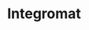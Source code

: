 ---
title: 'Integromat'
link: 'https://www.integromat.com/en'
summary: 'Hub de herramientas, para enlazar eventos y acciones.'
tags: ['idea']
---